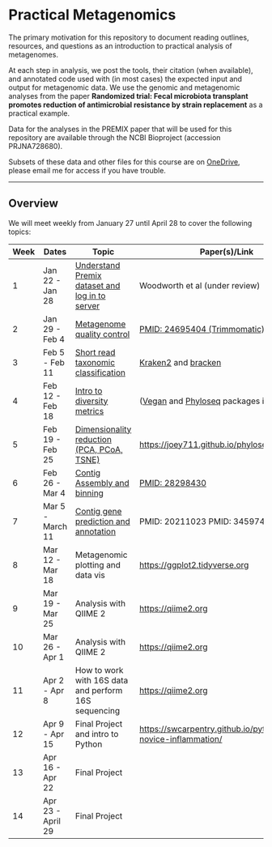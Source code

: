 # Practical Metagenomics
The primary motivation for this repository to document reading outlines, resources, and questions as an introduction to practical analysis of metagenomes.

At each step in analysis, we post the tools, their citation (when available), and annotated code used with (in most cases) the expected input and output for metagenomic data. We use the genomic and metagenomic analyses from the paper **Randomized trial: Fecal microbiota transplant promotes reduction of antimicrobial resistance by strain replacement** as a practical example. 

Data for the analyses in the PREMIX paper that will be used for this repository are available through the NCBI Bioproject (accession PRJNA728680).

Subsets of these data and other files for this course are on [OneDrive](https://emory-my.sharepoint.com/:f:/g/personal/mwoodwo_emory_edu/EiKUkQ__b2lLjGX8h-VmZZAB5Hx1y0kPhSvmcwR59xg97g?e=eZk9ad), please email me for access if you have trouble.

---

## Overview
We will meet weekly from January 27 until April 28 to cover the following topics:

| Week | Dates | Topic | Paper(s)/Link |
| --- | --- | --- | --- |
| 1	| Jan 22 - Jan 28 | [Understand Premix dataset and log in to server](pages/23.01.27.md) | Woodworth et al (under review)
| 2	| Jan 29 - Feb 4 | [Metagenome quality control](pages/23.02.03.md) | [PMID: 24695404 (Trimmomatic)](https://pubmed.ncbi.nlm.nih.gov/24695404/)
| 3	| Feb 5 - Feb 11 | [Short read taxonomic classification](pages/23.02.10.md) | [Kraken2](https://pubmed.ncbi.nlm.nih.gov/31779668/) and [bracken](https://peerj.com/articles/cs-104/)
| 4	| Feb 12 - Feb 18 | [Intro to diversity metrics](pages/23.02.17.md) | ([Vegan](https://github.com/vegandevs/vegan) and [Phyloseq](https://joey711.github.io/phyloseq/index.html) packages in R)
| 5	| Feb 19 - Feb 25 | [Dimensionality reduction (PCA, PCoA, TSNE)](pages/23.02.24.md) |	https://joey711.github.io/phyloseq/index.html
| 6 | Feb 26 - Mar 4 | [Contig Assembly and binning](pages/23.03.03.md)	| [PMID: 28298430](https://doi.org/10.1101/gr.213959.116)
| 7	| Mar 5 - March 11 | [Contig gene prediction and annotation](pages/23.03.10.md)	| PMID: 20211023 PMID: 34597405
| 8	| Mar 12 - Mar 18 | Metagenomic plotting and data vis	| https://ggplot2.tidyverse.org
| 9	| Mar 19 - Mar 25 | Analysis with QIIME 2	| https://qiime2.org
| 10 | Mar 26 - Apr 1 | Analysis with QIIME 2	| https://qiime2.org
| 11 | Apr 2 - Apr 8 | How to work with 16S data and perform 16S sequencing| 	https://qiime2.org
| 12 | Apr 9 - Apr 15 | Final Project and intro to Python | 	https://swcarpentry.github.io/python-novice-inflammation/
| 13 | Apr 16 - Apr 22 | Final Project
| 14 | Apr 23 - April 29 | Final Project

